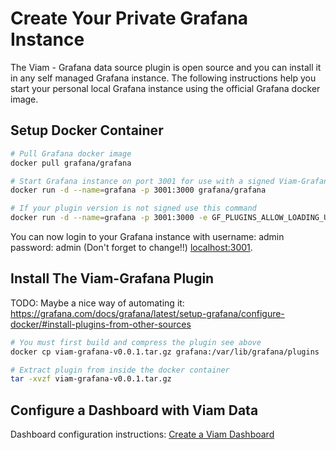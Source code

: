# Create Your Private Grafana Instance

The Viam - Grafana data source plugin is open source and you can install it in any self managed Grafana instance.
The following instructions help you start your personal local Grafana instance using the official Grafana docker image.

## Setup Docker Container

```bash
# Pull Grafana docker image
docker pull grafana/grafana

# Start Grafana instance on port 3001 for use with a signed Viam-Grafana plugin
docker run -d --name=grafana -p 3001:3000 grafana/grafana

# If your plugin version is not signed use this command
docker run -d --name=grafana -p 3001:3000 -e GF_PLUGINS_ALLOW_LOADING_UNSIGNED_PLUGINS=viam-datasource grafana/grafana
```

You can now login to your Grafana instance with username: admin password: admin (Don't forget to change!!) [localhost:3001](http://localhost:3001).

## Install The Viam-Grafana Plugin

TODO: Maybe a nice way of automating it: https://grafana.com/docs/grafana/latest/setup-grafana/configure-docker/#install-plugins-from-other-sources

```bash
# You must first build and compress the plugin see above
docker cp viam-grafana-v0.0.1.tar.gz grafana:/var/lib/grafana/plugins

# Extract plugin from inside the docker container
tar -xvzf viam-grafana-v0.0.1.tar.gz
```

## Configure a Dashboard with Viam Data

Dashboard configuration instructions: [Create a Viam Dashboard](configure-dashboard.md)


